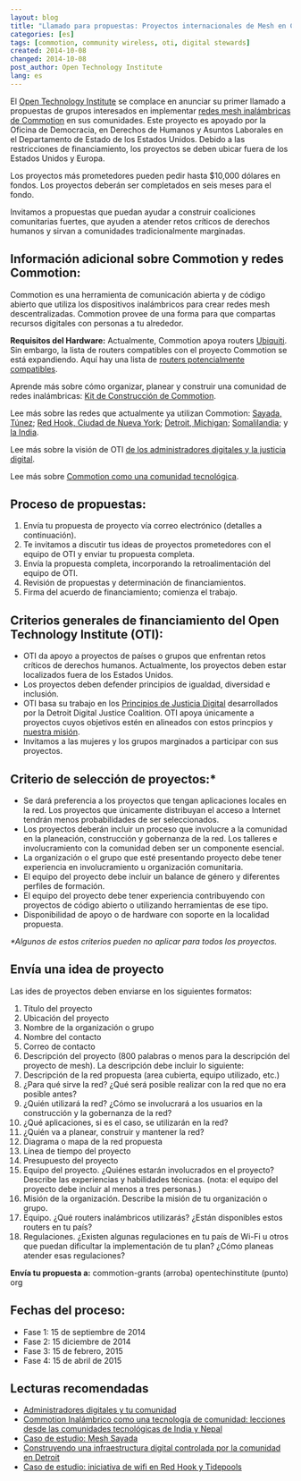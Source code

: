 ```yaml
---
layout: blog
title: "Llamado para propuestas: Proyectos internacionales de Mesh en Commotion Inalámbrico"
categories: [es]
tags: [commotion, community wireless, oti, digital stewards]
created: 2014-10-08
changed: 2014-10-08
post_author: Open Technology Institute
lang: es
---
```


El [Open Technology Institute](http://www.opentechinstitute.org/) se complace en anunciar su primer llamado a propuestas de grupos interesados en implementar [redes mesh inalámbricas de Commotion](https://commotionwireless.net/) en sus comunidades.<!--more--> Este proyecto es apoyado por la Oficina de Democracia, en Derechos de Humanos y Asuntos Laborales en el Departamento de Estado de los Estados Unidos. Debido a las restricciones de financiamiento, los proyectos se deben ubicar fuera de los Estados Unidos y Europa. 

Los proyectos más prometedores pueden pedir hasta $10,000 dólares en fondos. Los proyectos deberán ser completados en seis meses para el fondo. 

Invitamos a propuestas que puedan ayudar a construir coaliciones comunitarias fuertes, que ayuden a atender retos críticos de derechos humanos y sirvan a comunidades tradicionalmente marginadas. 

Información adicional sobre Commotion y redes Commotion:
--------------------------------------------------------------

Commotion es una herramienta de comunicación abierta y de código abierto que utiliza los dispositivos inalámbricos para crear redes mesh descentralizadas. Commotion provee de una forma para que compartas recursos digitales con personas a tu alrededor. 

**Requisitos del Hardware:** Actualmente, Commotion apoya routers [Ubiquiti](http://www.ubnt.com/). Sin embargo, la lista de routers compatibles con el proyecto Commotion se está expandiendo. Aquí hay una lista de [routers potencialmente compatibles](https://wiki.commotionwireless.net/doku.php?id=development_resources:router:hardware_compatibility_list).

Aprende más sobre cómo organizar, planear y construir una comunidad de redes inalámbricas: [Kit de Construcción de Commotion](https://commotionwireless.net/docs/cck/).

Lee más sobre las redes que actualmente ya utilizan Commotion: [Sayada, Túnez](http://oti.newamerica.net/blogposts/2014/case_study_mesh_sayada-108362_); [Red Hook, Ciudad de Nueva York](http://oti.newamerica.net/blogposts/2013/case_study_red_hook_initiative_wifi_tidepools-78575); [Detroit, Michigan](http://oti.newamerica.net/blogposts/2013/building_community_controlled_digital_infrastructure_in_detroit-84570); [Somalilandia](http://inthetank.newamerica.net/blog/2013/12/building-mesh-network-rural-somaliland); y [la India](http://oti.newamerica.net/blogposts/2014/my_big_campus-101695).

Lee más sobre la visión de OTI [de los administradores digitales y la justicia digital](http://oti.newamerica.net/blogposts/2014/digital_stewardship_and_your_community-108401).

Lee más sobre [Commotion como una comunidad tecnológica](http://oti.newamerica.net/blogposts/2014/commotion_wireless_as_a_community_technology_lessons_from_community_technologists_in_).

Proceso de propuestas:
-----------------

1. Envía tu propuesta de proyecto vía correo electrónico (detalles a continuación).
2. Te invitamos a discutir tus ideas de proyectos prometedores con el equipo de OTI y enviar tu propuesta completa. 
3. Envía la propuesta completa, incorporando la retroalimentación del equipo de OTI.
4. Revisión de propuestas y determinación de financiamientos.
5. Firma del acuerdo de financiamiento; comienza el trabajo.

Criterios generales de financiamiento del Open Technology Institute (OTI):
-------------------------------------------------------

* OTI da apoyo a proyectos de países o grupos que enfrentan retos críticos de derechos humanos. Actualmente, los proyectos deben estar localizados fuera de los Estados Unidos. 
* Los proyectos deben defender principios de igualdad, diversidad e inclusión. 
* OTI basa su trabajo  en los [Principios de Justicia Digital](http://detroitdjc.org/principles/) desarrollados por la Detroit Digital Justice Coalition. OTI apoya únicamente a proyectos cuyos objetivos estén en alineados con estos princpios y [nuestra misión](http://oti.newamerica.net/about-oti/mission).
* Invitamos a las mujeres y los grupos marginados a participar con sus proyectos.

Criterio de selección de proyectos:*
----------------------------

* Se dará preferencia a los proyectos que tengan aplicaciones locales en la red. Los proyectos que únicamente distribuyan el acceso a Internet tendrán menos probabilidades de ser seleccionados. 
* Los proyectos deberán incluir un proceso que involucre a la comunidad en la planeación, construcción y gobernanza de la red. Los talleres e involucramiento con la comunidad deben ser un componente esencial. 
* La organización o el grupo que esté presentando proyecto debe tener experiencia en involucramiento u organización comunitaria. 
* El equipo del proyecto debe incluir un balance de género y diferentes perfiles de formación. 
* El equipo del proyecto debe tener experiencia contribuyendo con proyectos de código abierto o utilizando herramientas de ese tipo. 
* Disponibilidad de apoyo o de hardware con soporte en la localidad propuesta. 

<em>*Algunos de estos criterios pueden no aplicar para todos los proyectos.</em>

Envía una idea de proyecto
---------------------

Las ides de proyectos deben enviarse en los siguientes formatos:

1. Título del proyecto
2. Ubicación del proyecto
3. Nombre de la organización o grupo
4. Nombre del contacto
5. Correo de contacto
6. Descripción del proyecto (800 palabras o menos para la descripción del proyecto de mesh). La descripción debe incluir lo siguiente:
7. Descripción de la red propuesta (area cubierta, equipo utilizado, etc.)
8. ¿Para qué sirve la red? ¿Qué será posible realizar con la red que no era posible antes? 
9. ¿Quién utilizará la red? ¿Cómo se involucrará a los usuarios en la construcción y la gobernanza de la red?
10. ¿Qué aplicaciones, si es el caso, se utilizarán en la red?
11. ¿Quién va a planear, construir y mantener la red?
12. Diagrama o mapa de la red propuesta
13. Línea de tiempo del proyecto
14. Presupuesto del proyecto
15. Equipo del proyecto. ¿Quiénes estarán involucrados en el proyecto? Describe las experiencias y habilidades técnicas. (nota: el equipo del proyecto debe incluir al menos a tres personas.)
16. Misión de la organización. Describe la misión de tu organización o grupo. 
17. Equipo. ¿Qué routers inalámbricos utilizarás? ¿Están disponibles estos routers en tu país?
18. Regulaciones. ¿Existen algunas regulaciones en tu país de Wi-Fi u otros que puedan dificultar la implementación de tu plan? ¿Cómo planeas atender esas regulaciones?

**Envía tu propuesta a:** commotion-grants (arroba) opentechinstitute (punto) org

Fechas del proceso:
------------------------

* Fase 1: 15 de septiembre de 2014
* Fase 2: 15 diciembre de 2014
* Fase 3: 15 de febrero, 2015
* Fase 4: 15 de abril de 2015

Lecturas recomendadas
-----------------

* [Administradores digitales y tu comunidad](http://oti.newamerica.net/blogposts/2014/digital_stewardship_and_your_community-108401)
* [Commotion Inalámbrico como una tecnología de comunidad: lecciones desde las comunidades tecnológicas de India y Nepal](http://oti.newamerica.net/blogposts/2014/commotion_wireless_as_a_community_technology_lessons_from_community_technologists_in_)
* [Caso de estudio: Mesh Sayada ](http://oti.newamerica.net/blogposts/2014/case_study_mesh_sayada-108362)
* [Construyendo una infraestructura digital controlada por la comunidad en Detroit](http://oti.newamerica.net/blogposts/2013/building_community_controlled_digital_infrastructure_in_detroit-84570)
* [Caso de estudio: iniciativa de wifi en Red Hook y Tidepools](http://oti.newamerica.net/blogposts/2013/case_study_red_hook_initiative_wifi_tidepools-78575)
